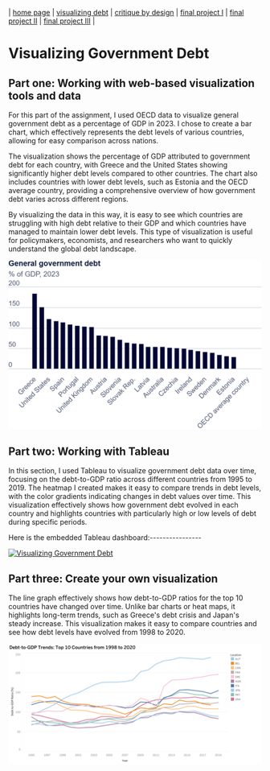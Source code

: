 | [home page](https://aishwaryapramod99.github.io/Aishwarya_Portfolio/) | [visualizing debt](visualizing-government-debt) | [critique by design](critique-by-design) | [final project I](final-project-part-one) | [final project II](final-project-part-two) | [final project III](final-project-part-three) |

# Visualizing Government Debt

## Part one: Working with web-based visualization tools and data

For this part of the assignment, I used OECD data to visualize general government debt as a percentage of GDP in 2023. I chose to create a bar chart, which effectively represents the debt levels of various countries, allowing for easy comparison across nations.

The visualization shows the percentage of GDP attributed to government debt for each country, with Greece and the United States showing significantly higher debt levels compared to other countries. The chart also includes countries with lower debt levels, such as Estonia and the OECD average country, providing a comprehensive overview of how government debt varies across different regions.

By visualizing the data in this way, it is easy to see which countries are struggling with high debt relative to their GDP and which countries have managed to maintain lower debt levels. This type of visualization is useful for policymakers, economists, and researchers who want to quickly understand the global debt landscape.

![Part 1 Visualization](/Part1.png) <!-- Ensure the image is correctly referenced with the proper path -->

## Part two: Working with Tableau

In this section, I used Tableau to visualize government debt data over time, focusing on the debt-to-GDP ratio across different countries from 1995 to 2019. The heatmap I created makes it easy to compare trends in debt levels, with the color gradients indicating changes in debt values over time. This visualization effectively shows how government debt evolved in each country and highlights countries with particularly high or low levels of debt during specific periods.

Here is the embedded Tableau dashboard:----------------
<div class='tableauPlaceholder' id='viz0000000000000' style='position: relative'>
  <noscript>
    <a href='#'>
      <img alt='Visualizing Government Debt' src='https://us-east-1.online.tableau.com/static/images/debt_image_placeholder.png' style='border: none' />
    </a>
  </noscript>
  <object class='tableauViz' style='display:none;'>
    <param name='host_url' value='https://us-east-1.online.tableau.com/' />
    <param name='site_root' value='t/aponnamp-b2a709220c' />
    <param name='name' value='VisualizingGovernmentDebt/VisualizingGovernmentDebt' />
    <param name='toolbar' value='bottom' />
    <param name='static_image' value='https://us-east-1.online.tableau.com/static/images/debt_image_placeholder.png' />
  </object>
</div>

<script type='text/javascript'>
  var divElement = document.getElementById('viz0000000000000');                    
  var vizElement = divElement.getElementsByTagName('object')[0];                    
  vizElement.style.width = '100%'; 
  vizElement.style.height = (divElement.offsetWidth * 0.75) + 'px';                    
  var scriptElement = document.createElement('script');                    
  scriptElement.src = 'https://us-east-1.online.tableau.com/javascripts/api/tableau.embedding.3.latest.min.js';                    
  vizElement.parentNode.insertBefore(scriptElement, vizElement);                
</script>


## Part three: Create your own visualization

The line graph effectively shows how debt-to-GDP ratios for the top 10 countries have changed over time. Unlike bar charts or heat maps, it highlights long-term trends, such as Greece's debt crisis and Japan's steady increase. This visualization makes it easy to compare countries and see how debt levels have evolved from 1998 to 2020.

![Part 3 Create your own Visualization](/Part3.png)
